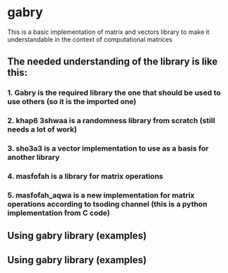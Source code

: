 # gabry
This is a basic implementation of matrix and vectors library to make it understandable in the context of computational matrices 

## The needed understanding of the library is like this: 

### 1. Gabry is the required library the one that should be used to use others (so it is the imported one) 
### 2. khap6 3shwaa is a randomness library from scratch (still needs a lot of work) 
### 3. sho3a3 is a vector implementation to use as a basis for another library 
### 4. masfofah is a library for matrix operations 
### 5. masfofah_aqwa is a new implementation for matrix operations according to tsoding channel (this is a python implementation from C code) 

## Using gabry library (examples)


## Using gabry library (examples)
